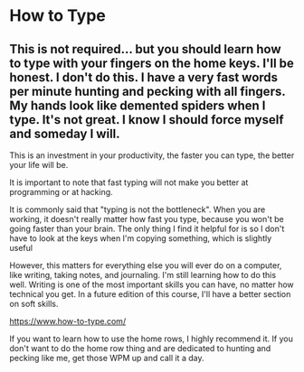 # How to Type

## This is not required... but you should learn how to type with your fingers on the home keys. I'll be honest. I don't do this. I have a very fast words per minute hunting and pecking with all fingers. My hands look like demented spiders when I type. It's not great. I know I should force myself and someday I will.

This is an investment in your productivity, the faster you can type, the
better your life will be.

It is important to note that fast typing will not make you better at
programming or at hacking.

It is commonly said that "typing is not the bottleneck". When you are
working, it doesn't really matter how fast you type, because you won't
be going faster than your brain. The only thing I find it helpful for is
so I don't have to look at the keys when I'm copying something, which is
slightly useful

However, this matters for everything else you will ever do on a
computer, like writing, taking notes, and journaling. I'm still learning
how to do this well. Writing is one of the most important skills you can
have, no matter how technical you get. In a future edition of this
course, I'll have a better section on soft skills.

<a href="https://www.how-to-type.com/" rel="noopener"
target="_blank">https://www.how-to-type.com/</a> 

If you want to learn how to use the home rows, I highly recommend it. If
you don't want to do the home row thing and are dedicated to hunting and
pecking like me, get those WPM up and call it a day. 
